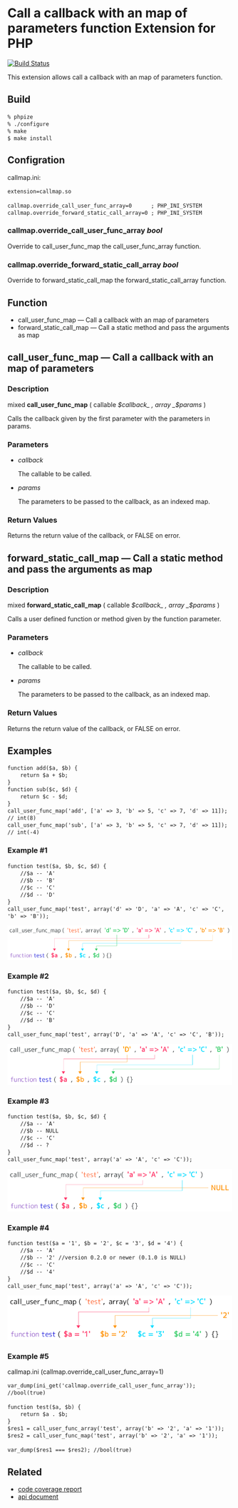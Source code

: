 # Call a callback with an map of parameters function Extension for PHP

[![Build Status](https://travis-ci.org/kjdev/php-ext-callmap.png?branch=master)](https://travis-ci.org/kjdev/php-ext-callmap)

This extension allows call a callback with an map of parameters function.

## Build

    % phpize
    % ./configure
    % make
    $ make install

## Configration

callmap.ini:

    extension=callmap.so

    callmap.override_call_user_func_array=0      ; PHP_INI_SYSTEM
    callmap.override_forward_static_call_array=0 ; PHP_INI_SYSTEM

### callmap.override\_call\_user\_func\_array _bool_

Override to call\_user\_func\_map the call\_user\_func\_array function.

### callmap.override\_forward\_static\_call\_array _bool_

Override to forward\_static\_call\_map the forward\_static\_call\_array function.


## Function

* call\_user\_func\_map — Call a callback with an map of parameters
* forward\_static\_call\_map — Call a static method and pass the arguments as map

## call\_user\_func\_map — Call a callback with an map of parameters

### Description

mixed **call\_user\_func\_map** ( callable _$callback_ , array _$params_ )

Calls the callback given by the first parameter with the parameters in params.

### Parameters

* _callback_

  The callable to be called.

* _params_

  The parameters to be passed to the callback, as an indexed map.

### Return Values

Returns the return value of the callback, or FALSE on error.


## forward\_static\_call\_map — Call a static method and pass the arguments as map

### Description

mixed **forward\_static\_call\_map** ( callable _$callback_ , array _$params_ )

Calls a user defined function or method given by the function parameter.

### Parameters

* _callback_

  The callable to be called.

* _params_

  The parameters to be passed to the callback, as an indexed map.

### Return Values

Returns the return value of the callback, or FALSE on error.


## Examples

    function add($a, $b) {
        return $a + $b;
    }
    function sub($c, $d) {
        return $c - $d;
    }
    call_user_func_map('add', ['a' => 3, 'b' => 5, 'c' => 7, 'd' => 11]);
    // int(8)
    call_user_func_map('sub', ['a' => 3, 'b' => 5, 'c' => 7, 'd' => 11]);
    // int(-4)

### Example #1

    function test($a, $b, $c, $d) {
        //$a -- 'A'
        //$b -- 'B'
        //$c -- 'C'
        //$d -- 'D'
    }
    call_user_func_map('test', array('d' => 'D', 'a' => 'A', 'c' => 'C', 'b' => 'B'));

![Example 1](docs/example_01.png)

### Example #2

    function test($a, $b, $c, $d) {
        //$a -- 'A'
        //$b -- 'D'
        //$c -- 'C'
        //$d -- 'B'
    }
    call_user_func_map('test', array('D', 'a' => 'A', 'c' => 'C', 'B'));

![Example 2](docs/example_02.png)

### Example #3

    function test($a, $b, $c, $d) {
        //$a -- 'A'
        //$b -- NULL
        //$c -- 'C'
        //$d -- ?
    }
    call_user_func_map('test', array('a' => 'A', 'c' => 'C'));

![Example 3](docs/example_03.png)

### Example #4

    function test($a = '1', $b = '2', $c = '3', $d = '4') {
        //$a -- 'A'
        //$b -- '2' //version 0.2.0 or newer (0.1.0 is NULL)
        //$c -- 'C'
        //$d -- '4'
    }
    call_user_func_map('test', array('a' => 'A', 'c' => 'C'));

![Example 4](docs/example_04.png)

### Example #5

callmap.ini (callmap.override\_call\_user\_func\_array=1)

    var_dump(ini_get('callmap.override_call_user_func_array')); //bool(true)

    function test($a, $b) {
        return $a . $b;
    }
    $res1 = call_user_func_array('test', array('b' => '2', 'a' => '1'));
    $res2 = call_user_func_map('test', array('b' => '2', 'a' => '1'));

    var_dump($res1 === $res2); //bool(true)

## Related

* [code coverage report](http://gcov.at-ninja.jp/php-ext-callmap/)
* [api document](http://api.at-ninja.jp/php-ext-callmap/)
